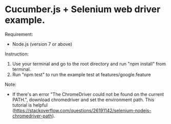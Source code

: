 # Cucumber.js + Selenium web driver example.

Requirement:
 - Node.js (version 7 or above)
 
Instruction: 
  1. Use your terminal and go to the root directory and run "npm install" from terminal.
  2. Run "npm test" to run the example test at features/google.feature

Note: 
 - If there's an error "The ChromeDriver could not be found on the current PATH.", download chromedriver and set the environment path. This tutorial is helpful (https://stackoverflow.com/questions/26191142/selenium-nodejs-chromedriver-path).